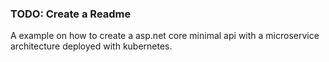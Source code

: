 ### TODO: Create a Readme

A example on how to create a asp.net core minimal api with a microservice architecture deployed with kubernetes.